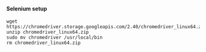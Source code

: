 #### Selenium setup

```shell
wget https://chromedriver.storage.googleapis.com/2.40/chromedriver_linux64.zip
unzip chromedriver_linux64.zip
sudo mv chromedriver /usr/local/bin
rm chromedriver_linux64.zip
```



